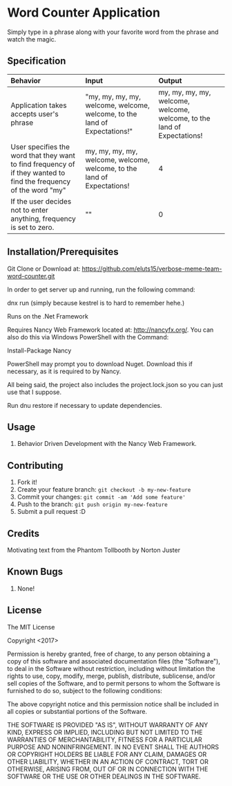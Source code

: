 # Word Counter Application

Simply type in a phrase along with your favorite word from the phrase and watch the magic.

## Specification

| Behavior | Input | Output |
| :-------------     | :------------- | :------------- |
| Application takes accepts user's phrase | "my, my, my, my, welcome, welcome, welcome, to the land of Expectations!" | my, my, my, my, welcome, welcome, welcome, to the land of Expectations! |
| User specifies the word that they want to find frequency of if they wanted to find the frequency of the word "my" | my, my, my, my, welcome, welcome, welcome, to the land of Expectations! | 4 |
| If the user decides not to enter anything, frequency is set to zero. | "" | 0 |

## Installation/Prerequisites

Git Clone or Download at: https://github.com/eluts15/verbose-meme-team-word-counter.git

In order to get server up and running, run the following command:

  dnx run (simply because kestrel is to hard to remember hehe.)

Runs on the .Net Framework

Requires Nancy Web Framework located at: http://nancyfx.org/. You can also do this via Windows PowerShell with the Command:

Install-Package Nancy

PowerShell may prompt you to download Nuget. Download this if necessary, as it is required to by Nancy.

All being said, the project also includes the project.lock.json so you can just use that I suppose.

Run dnu restore if necessary to update dependencies.


## Usage

1. Behavior Driven Development with the  Nancy Web Framework.

## Contributing

1. Fork it!
2. Create your feature branch: `git checkout -b my-new-feature`
3. Commit your changes: `git commit -am 'Add some feature'`
4. Push to the branch: `git push origin my-new-feature`
5. Submit a pull request :D

## Credits

Motivating text from the Phantom Tollbooth by Norton Juster

## Known Bugs

1. None!

## License

The MIT License

Copyright <2017> <Ethan Luts>

Permission is hereby granted, free of charge, to any person obtaining a copy of this software and associated documentation files (the "Software"), to deal in the Software without restriction, including without limitation the rights to use, copy, modify, merge, publish, distribute, sublicense, and/or sell copies of the Software, and to permit persons to whom the Software is furnished to do so, subject to the following conditions:

The above copyright notice and this permission notice shall be included in all copies or substantial portions of the Software.

THE SOFTWARE IS PROVIDED "AS IS", WITHOUT WARRANTY OF ANY KIND, EXPRESS OR IMPLIED, INCLUDING BUT NOT LIMITED TO THE WARRANTIES OF MERCHANTABILITY, FITNESS FOR A PARTICULAR PURPOSE AND NONINFRINGEMENT. IN NO EVENT SHALL THE AUTHORS OR COPYRIGHT HOLDERS BE LIABLE FOR ANY CLAIM, DAMAGES OR OTHER LIABILITY, WHETHER IN AN ACTION OF CONTRACT, TORT OR OTHERWISE, ARISING FROM, OUT OF OR IN CONNECTION WITH THE SOFTWARE OR THE USE OR OTHER DEALINGS IN THE SOFTWARE.
